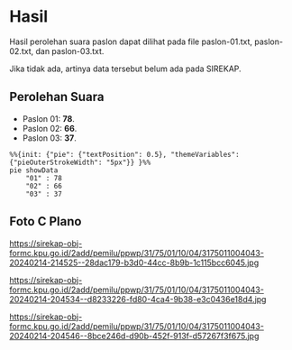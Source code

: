# Hasil

Hasil perolehan suara paslon dapat dilihat pada file paslon-01.txt, paslon-02.txt, dan paslon-03.txt.

Jika tidak ada, artinya data tersebut belum ada pada SIREKAP.

## Perolehan Suara

 * Paslon 01: **78**.
 * Paslon 02: **66**.
 * Paslon 03: **37**.

```mermaid
%%{init: {"pie": {"textPosition": 0.5}, "themeVariables": {"pieOuterStrokeWidth": "5px"}} }%%
pie showData
    "01" : 78
    "02" : 66
    "03" : 37
```
## Foto C Plano

https://sirekap-obj-formc.kpu.go.id/2add/pemilu/ppwp/31/75/01/10/04/3175011004043-20240214-214525--28dac179-b3d0-44cc-8b9b-1c115bcc6045.jpg

https://sirekap-obj-formc.kpu.go.id/2add/pemilu/ppwp/31/75/01/10/04/3175011004043-20240214-204534--d8233226-fd80-4ca4-9b38-e3c0436e18d4.jpg

https://sirekap-obj-formc.kpu.go.id/2add/pemilu/ppwp/31/75/01/10/04/3175011004043-20240214-204546--8bce246d-d90b-452f-913f-d57267f3f675.jpg
